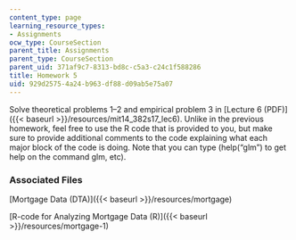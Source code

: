 ```yaml
---
content_type: page
learning_resource_types:
- Assignments
ocw_type: CourseSection
parent_title: Assignments
parent_type: CourseSection
parent_uid: 371af9c7-8313-bd8c-c5a3-c24c1f588286
title: Homework 5
uid: 929d2575-4a24-b963-df88-d09ab5e75a07
---
```


Solve theoretical problems 1–2 and empirical problem 3 in [Lecture 6 (PDF)]({{< baseurl >}}/resources/mit14_382s17_lec6). Unlike in the previous homework, feel free to use the R code that is provided to you, but make sure to provide additional comments to the code explaining what each major block of the code is doing. Note that you can type (help(“glm”) to get help on the command glm, etc).

### Associated Files

[Mortgage Data (DTA)]({{< baseurl >}}/resources/mortgage)

[R-code for Analyzing Mortgage Data (R)]({{< baseurl >}}/resources/mortgage-1)